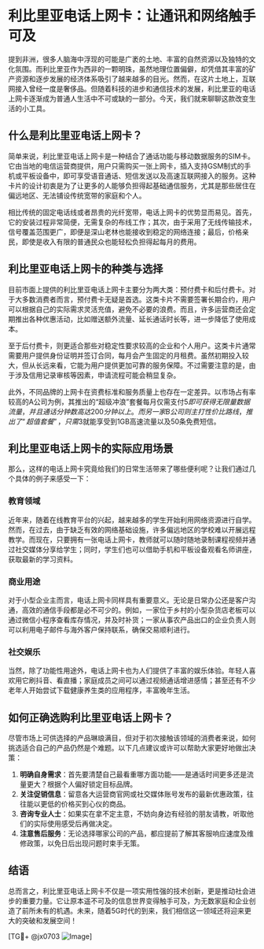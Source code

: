# 利比里亚电话上网卡：让通讯和网络触手可及

提到非洲，很多人脑海中浮现的可能是广袤的土地、丰富的自然资源以及独特的文化氛围。而利比里亚作为西非的一颗明珠，虽然地理位置偏僻，却凭借其丰富的矿产资源和逐步发展的经济体系吸引了越来越多的目光。然而，在这片土地上，互联网接入曾经一度是奢侈品。但随着科技的进步和通信技术的发展，利比里亚的电话上网卡逐渐成为普通人生活中不可或缺的一部分。今天，我们就来聊聊这款改变生活的小工具。

## 什么是利比里亚电话上网卡？

简单来说，利比里亚电话上网卡是一种结合了通话功能与移动数据服务的SIM卡。它由当地的电信运营商提供，用户只需购买一张上网卡，插入支持GSM制式的手机或平板设备中，即可享受语音通话、短信发送以及高速互联网接入的服务。这种卡片的设计初衷是为了让更多的人能够负担得起基础通信服务，尤其是那些居住在偏远地区、无法铺设传统宽带的家庭和个人。

相比传统的固定电话线或者昂贵的光纤宽带，电话上网卡的优势显而易见。首先，它的安装过程非常简便，无需复杂的布线工作；其次，由于采用了无线传输技术，信号覆盖范围更广，即便是深山老林也能接收到稳定的网络连接；最后，价格亲民，即使是收入有限的普通民众也能轻松负担得起每月的费用。

## 利比里亚电话上网卡的种类与选择

目前市面上提供的利比里亚电话上网卡主要分为两大类：预付费卡和后付费卡。对于大多数消费者而言，预付费卡无疑是首选。这类卡片不需要签署长期合约，用户可以根据自己的实际需求灵活充值，避免不必要的浪费。而且，许多运营商还会定期推出各种优惠活动，比如赠送额外流量、延长通话时长等，进一步降低了使用成本。

至于后付费卡，则更适合那些对稳定性要求较高的企业和个人用户。这类卡片通常需要用户提供身份证明并签订合同，每月会产生固定的月租费。虽然初期投入较大，但从长远来看，它能为用户提供更加可靠的服务保障。不过需要注意的是，由于涉及信用记录审核等因素，申请流程可能会稍显复杂。

此外，不同品牌的上网卡在资费标准和服务质量上也存在一定差异。以市场占有率较高的A公司为例，其推出的“超级冲浪”套餐每月仅需支付$5即可获得无限量数据流量，并且通话分钟数高达200分钟以上。而另一家B公司则主打性价比路线，推出了“超值套餐”，只需$3就能享受到1GB高速流量以及50条免费短信。

## 利比里亚电话上网卡的实际应用场景

那么，这样的电话上网卡究竟给我们的日常生活带来了哪些便利呢？让我们通过几个具体的例子来感受一下：

### 教育领域

近年来，随着在线教育平台的兴起，越来越多的学生开始利用网络资源进行自学。然而，在过去，由于缺乏有效的网络基础设施，许多偏远地区的学校难以开展远程教学。而现在，只要拥有一张电话上网卡，教师就可以随时随地录制课程视频并通过社交媒体分享给学生；同时，学生们也可以借助手机和平板设备观看名师讲座，获取最新的学习资料。

### 商业用途

对于小型企业主而言，电话上网卡同样具有重要意义。无论是日常办公还是客户沟通，高效的通信手段都是必不可少的。例如，一家位于乡村的小型杂货店老板可以通过微信小程序查看库存情况，并及时补货；一家从事农产品出口的企业负责人则可以利用电子邮件与海外客户保持联系，确保交易顺利进行。

### 社交娱乐

当然，除了功能性用途外，电话上网卡也为人们提供了丰富的娱乐体验。年轻人喜欢用它刷抖音、看直播；家庭成员之间可以通过视频通话增进感情；甚至还有不少老年人开始尝试下载健康养生类的应用程序，丰富晚年生活。

## 如何正确选购利比里亚电话上网卡？

尽管市场上可供选择的产品琳琅满目，但对于初次接触该领域的消费者来说，如何挑选适合自己的产品仍然是个难题。以下几点建议或许可以帮助大家更好地做出决策：

1. **明确自身需求**：首先要清楚自己最看重哪方面功能——是通话时间更多还是流量更大？根据个人偏好锁定目标品牌。
2. **关注促销信息**：留意各大运营商官网或社交媒体账号发布的最新优惠政策，往往能以更低的价格买到心仪的商品。
3. **咨询专业人士**：如果实在拿不定主意，不妨向身边有经验的朋友请教，听取他们的实际使用感受后再做决定。
4. **注意售后服务**：无论选择哪家公司的产品，都应提前了解其客服响应速度及维修政策，以免日后出现问题时束手无策。

## 结语

总而言之，利比里亚电话上网卡不仅是一项实用性强的技术创新，更是推动社会进步的重要力量。它让原本遥不可及的信息世界变得触手可及，为无数家庭和企业创造了前所未有的机遇。未来，随着5G时代的到来，我们相信这一领域还将迎来更大的突破和发展空间！

[TG💪+ @jx0703 ![Image](https://github.com/user-attachments/assets/dbca1d08-cadb-493c-b0ec-ad6f7a83f270)]